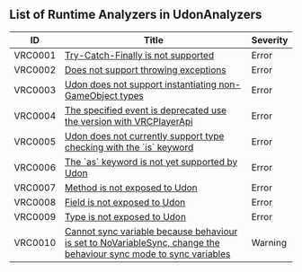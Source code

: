 ## List of Runtime Analyzers in UdonAnalyzers

| ID      | Title                                                                                                                             | Severity | 
| ------- | --------------------------------------------------------------------------------------------------------------------------------- | -------- | 
| VRC0001 | [Try\-Catch\-Finally is not supported](./VRC0001.md)                                                                              | Error    | 
| VRC0002 | [Does not support throwing exceptions](./VRC0002.md)                                                                              | Error    | 
| VRC0003 | [Udon does not support instantiating non\-GameObject types](./VRC0003.md)                                                         | Error    | 
| VRC0004 | [The specified event is deprecated use the version with VRCPlayerApi](./VRC0004.md)                                               | Error    | 
| VRC0005 | [Udon does not currently support type checking with the \`is\` keyword](./VRC0005.md)                                             | Error    | 
| VRC0006 | [The \`as\` keyword is not yet supported by Udon](./VRC0006.md)                                                                   | Error    | 
| VRC0007 | [Method is not exposed to Udon](./VRC0007.md)                                                                                     | Error    | 
| VRC0008 | [Field is not exposed to Udon](./VRC0008.md)                                                                                      | Error    | 
| VRC0009 | [Type is not exposed to Udon](./VRC0009.md)                                                                                       | Error    | 
| VRC0010 | [Cannot sync variable because behaviour is set to NoVariableSync, change the behaviour sync mode to sync variables](./VRC0010.md) | Warning  | 


